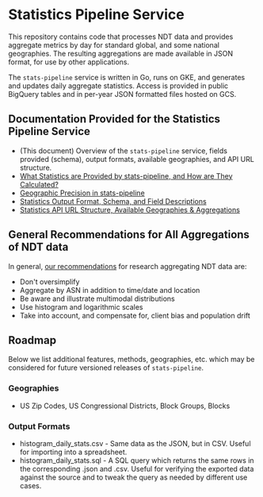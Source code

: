 # Statistics Pipeline Service
This repository contains code that processes NDT data and provides aggregate
metrics by day for standard global, and some national geographies. The resulting
aggregations are made available in JSON format, for use by other applications.

The `stats-pipeline` service is written in Go, runs on GKE, and generates and
updates daily aggregate statistics. Access is provided in public BigQuery tables
and in per-year JSON formatted files hosted on GCS.

## Documentation Provided for the Statistics Pipeline Service
* (This document) Overview of the `stats-pipeline` service, fields provided
  (schema), output formats, available geographies, and API URL structure.
* [What Statistics are Provided by stats-pipeline, and How are They Calculated?][stats-overview]
* [Geographic Precision in stats-pipeline][geo-precision]
* [Statistics Output Format, Schema, and Field Descriptions][format-schema]
* [Statistics API URL Structure, Available Geographies & Aggregations][api-structure]

[stats-overview]: docs/stats-overview.md
[geo-precision]: docs/geo-precision.md
[format-schema]: docs/format-schema.md
[api-structure]: docs/api-structure.md

## General Recommendations for All Aggregations of NDT data
In general, [our recommendations][recommendations] for research aggregating NDT data are:

* Don't oversimplify
* Aggregate by ASN in addition to time/date and location
* Be aware and illustrate multimodal distributions
* Use histogram and logarithmic scales
* Take into account, and compensate for, client bias and population drift

[recommendations]: upcoming-blog-post

## Roadmap
Below we list additional features, methods, geographies, etc. which may be
considered for future versioned releases of `stats-pipeline`.

### Geographies
* US Zip Codes, US Congressional Districts, Block Groups, Blocks

### Output Formats
* histogram_daily_stats.csv - Same data as the JSON, but in CSV. Useful for importing into a spreadsheet.
* histogram_daily_stats.sql - A SQL query which returns the same rows in the corresponding .json and .csv. Useful for verifying the exported data against the source and to tweak the query as needed by different use cases. 

